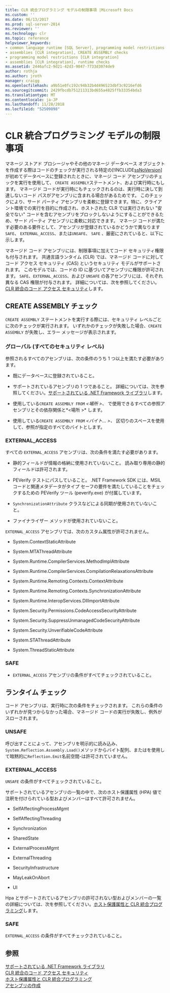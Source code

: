```yaml
---
title: CLR 統合プログラミング モデルの制限事項 |Microsoft Docs
ms.custom: ''
ms.date: 06/13/2017
ms.prod: sql-server-2014
ms.reviewer: ''
ms.technology: clr
ms.topic: reference
helpviewer_keywords:
- common language runtime [SQL Server], programming model restrictions
- assemblies [CLR integration], CREATE ASSEMBLY checks
- programming model restrictions [CLR integration]
- assemblies [CLR integration], runtime checks
ms.assetid: 2446afc2-9d21-42d3-9847-7733d3074de9
author: rothja
ms.author: jroth
manager: craigg
ms.openlocfilehash: a9b51e0fc192c94b32b4d496523dbf3c9216efd6
ms.sourcegitcommit: 2429fbcdb751211313bd655a4825ffb33354bda3
ms.translationtype: MT
ms.contentlocale: ja-JP
ms.lasthandoff: 11/28/2018
ms.locfileid: "52509898"
---
```

# <a name="clr-integration-programming-model-restrictions"></a>CLR 統合プログラミング モデルの制限事項
  マネージ ストアド プロシージャやその他のマネージ データベース オブジェクトを作成する際はコードのチェックが実行される特定の[!INCLUDE[ssNoVersion](../../../includes/ssnoversion-md.md)]が初めてデータベースに登録されたときに、マネージ コード アセンブリのチェックを実行を使用して、 `CREATE ASSEMBLY`ステートメント、および実行時にもします。 マネージド コードが実行時にもチェックされるのは、実行時に決して到達しないコード パスがアセンブリに含まれる場合があるためです。  このチェックにより、サード パーティ アセンブリを柔軟に登録できます。特に、クライアント環境での実行を目的に作成され、ホストされた CLR では実行されない "安全でない" コードを含むアセンブリをブロックしないようにすることができるため、サード パーティ アセンブリに柔軟に対応できます。 マネージ コードが満たす必要のある要件として、アセンブリが登録されているかどうかで異なります`SAFE`、 `EXTERNAL_ACCESS`、または`UNSAFE`、 `SAFE` 、厳密にされていると、以下に示します。  
  
 マネージド コード アセンブリには、制限事項に加えてコード セキュリティ権限も付与されます。 共通言語ランタイム (CLR) では、マネージド コードに対してコード アクセス セキュリティ (CAS) というセキュリティ モデルがサポートされます。 このモデルでは、コードの ID に基づいてアセンブリに権限が許可されます。 `SAFE`、`EXTERNAL_ACCESS`、および `UNSAFE` の各アセンブリには、それぞれ異なる CAS 権限が付与されます。 詳細については、次を参照してください。 [CLR 統合のコード アクセス セキュリティ](../security/clr-integration-code-access-security.md)します。  
  
## <a name="create-assembly-checks"></a>CREATE ASSEMBLY チェック  
 `CREATE ASSEMBLY` ステートメントを実行する際には、セキュリティ レベルごとに次のチェックが実行されます。  いずれかのチェックが失敗した場合、`CREATE ASSEMBLY` が失敗し、エラー メッセージが表示されます。  
  
### <a name="global-any-security-level"></a>グローバル (すべてのセキュリティ レベル)  
 参照されるすべてのアセンブリは、次の条件のうち 1 つ以上を満たす必要があります。  
  
-   既にデータベースに登録されていること。  
  
-   サポートされているアセンブリの 1 つであること。 詳細については、次を参照してください。[サポートされている .NET Framework ライブラリ](supported-net-framework-libraries.md)します。  
  
-   使用している`CREATE ASSEMBLY FROM` *\<場所 >、* で使用できるすべての参照アセンブリとその依存関係と*\<場所 >* します。  
  
-   使用している`CREATE ASSEMBLY FROM` *\<バイト... >、* 区切りのスペースを使用して、参照が指定のすべてのバイトとします。  
  
### <a name="externalaccess"></a>EXTERNAL_ACCESS  
 すべての `EXTERNAL_ACCESS` アセンブリは、次の条件を満たす必要があります。  
  
-   静的フィールドが情報の格納に使用されていないこと。 読み取り専用の静的フィールドは許可されます。  
  
-   PEVerify テストにパスしていること。 .NET Framework SDK には、MSIL コードと関連メタデータがタイプ セーフの要件を満たしていることをチェックするための PEVerify ツール (peverify.exe) が付属しています。  
  
-   `SynchronizationAttribute` クラスなどによる同期が使用されていないこと。  
  
-   ファイナライザー メソッドが使用されていないこと。  
  
 `EXTERNAL_ACCESS` アセンブリでは、次のカスタム属性が許可されません。  
  
-   System.ContextStaticAttribute  
  
-   System.MTAThreadAttribute  
  
-   System.Runtime.CompilerServices.MethodImplAttribute  
  
-   System.Runtime.CompilerServices.CompilationRelaxationsAttribute  
  
-   System.Runtime.Remoting.Contexts.ContextAttribute  
  
-   System.Runtime.Remoting.Contexts.SynchronizationAttribute  
  
-   System.Runtime.InteropServices.DllImportAttribute  
  
-   System.Security.Permissions.CodeAccessSecurityAttribute  
  
-   System.Security.SuppressUnmanagedCodeSecurityAttribute  
  
-   System.Security.UnverifiableCodeAttribute  
  
-   System.STAThreadAttribute  
  
-   System.ThreadStaticAttribute  
  
### <a name="safe"></a>SAFE  
  
-   `EXTERNAL_ACCESS` アセンブリの条件がすべてチェックされていること。  
  
## <a name="runtime-checks"></a>ランタイム チェック  
 コード アセンブリは、実行時に次の条件をチェックされます。 これらの条件のいずれかが見つからなかった場合、マネージド コードの実行が失敗し、例外がスローされます。  
  
### <a name="unsafe"></a>UNSAFE  
 呼び出すことによって、アセンブリを明示的に読み込み、`System.Reflection.Assembly.Load()`メソッドからバイト配列、またはを使用して暗黙的に`Reflection.Emit`名前空間-は許可されていません。  
  
### <a name="externalaccess"></a>EXTERNAL_ACCESS  
 `UNSAFE` の条件がすべてチェックされていること。  
  
 サポートされているアセンブリの一覧の中で、次のホスト保護属性 (HPA) 値で注釈を付けられている型およびメンバーはすべて許可されません。  
  
-   SelfAffectingProcessMgmt  
  
-   SelfAffectingThreading  
  
-   Synchronization  
  
-   SharedState  
  
-   ExternalProcessMgmt  
  
-   ExternalThreading  
  
-   SecurityInfrastructure  
  
-   MayLeakOnAbort  
  
-   UI  
  
 Hpa とサポートされているアセンブリの許可されない型およびメンバーの一覧の詳細については、次を参照してください。[ホスト保護属性と CLR 統合プログラミング](../../clr-integration-security-host-protection-attributes/host-protection-attributes-and-clr-integration-programming.md)します。  
  
### <a name="safe"></a>SAFE  
 `EXTERNAL_ACCESS` の条件がすべてチェックされていること。  
  
## <a name="see-also"></a>参照  
 [サポートされている .NET Framework ライブラリ](supported-net-framework-libraries.md)   
 [CLR 統合のコード アクセス セキュリティ](../security/clr-integration-code-access-security.md)   
 [ホスト保護属性と CLR 統合プログラミング](../../clr-integration-security-host-protection-attributes/host-protection-attributes-and-clr-integration-programming.md)   
 [アセンブリの作成](../assemblies/creating-an-assembly.md)  
  
  
